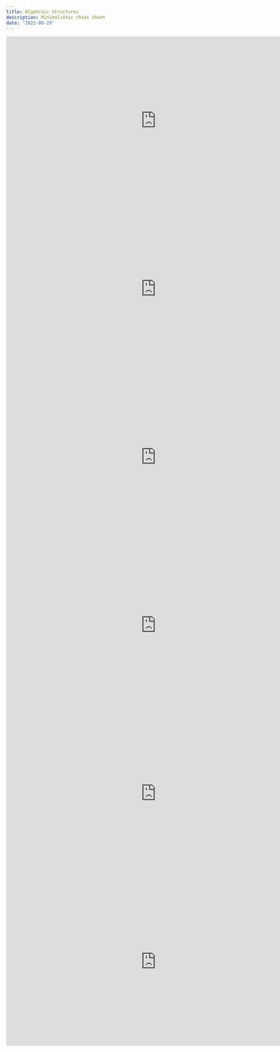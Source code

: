 ```yaml
---
title: Algebraic Structures
description: Minimalistic cheat sheet
date: "2022-08-29"
---
```


<iframe style="border:none" width="800" height="450" src="https://whimsical.com/embed/3ngwuXfW8RS8UZrrCT4Jga"></iframe>

<iframe style="border:none" width="800" height="450" src="https://whimsical.com/embed/FB1GJGcifHVAyQ1QbvzdGU"></iframe>

<iframe style="border:none" width="800" height="450" src="https://whimsical.com/embed/Puse5iQEXdJBzhYyvSVKDy"></iframe>

<iframe style="border:none" width="800" height="450" src="https://whimsical.com/embed/TRVMJBcsES131HqGQ8g3Zu"></iframe>

<iframe style="border:none" width="800" height="450" src="https://whimsical.com/embed/6pA6gPpyBpYmX2zekRsGHc"></iframe>

<iframe style="border:none" width="800" height="450" src="https://whimsical.com/embed/MYEEgWAH6Gqa9VGXxAz1Vu"></iframe>

